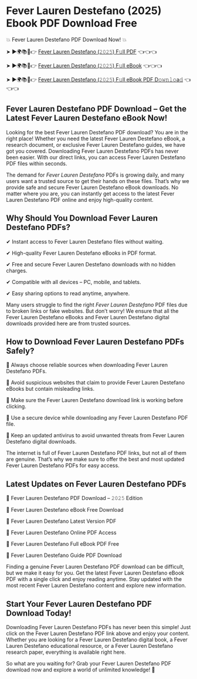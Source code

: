 # Fever Lauren Destefano (2025) Ebook PDF Download Free

💥 Fever Lauren Destefano PDF Download Now! 💥

➤ ►🌍📚📱👉 [Fever Lauren Destefano (𝟸𝟶𝟸𝟻) F𝚞ll PDF](https://getpdf.xyz/fever-lauren-destefano) 👈👈👈


➤ ►🌍📚📱👉 [Fever Lauren Destefano (𝟸𝟶𝟸𝟻) F𝚞ll eBook](https://getpdf.xyz/fever-lauren-destefano) 👈👈👈


➤ ►🌍📚📱👉 [Fever Lauren Destefano (𝟸𝟶𝟸𝟻) F𝚞ll eBook PDF D𝚘𝚠𝚗𝚕𝚘a𝚍](https://getpdf.xyz/fever-lauren-destefano) 👈👈👈


## Fever Lauren Destefano PDF Download – Get the Latest Fever Lauren Destefano eBook Now!

Looking for the best Fever Lauren Destefano PDF download? You are in the right place! Whether you need the latest Fever Lauren Destefano eBook, a research document, or exclusive Fever Lauren Destefano guides, we have got you covered. Downloading Fever Lauren Destefano PDFs has never been easier. With our direct links, you can access Fever Lauren Destefano PDF files within seconds.

The demand for *Fever Lauren Destefano* PDFs is growing daily, and many users want a trusted source to get their hands on these files. That’s why we provide safe and secure Fever Lauren Destefano eBook downloads. No matter where you are, you can instantly get access to the latest Fever Lauren Destefano PDF online and enjoy high-quality content.

## Why Should You Download Fever Lauren Destefano PDFs?

✔ Instant access to Fever Lauren Destefano files without waiting.

✔ High-quality Fever Lauren Destefano eBooks in PDF format.

✔ Free and secure Fever Lauren Destefano downloads with no hidden charges.

✔ Compatible with all devices – PC, mobile, and tablets.

✔ Easy sharing options to read anytime, anywhere.

Many users struggle to find the right *Fever Lauren Destefano* PDF files due to broken links or fake websites. But don’t worry! We ensure that all the Fever Lauren Destefano eBooks and Fever Lauren Destefano digital downloads provided here are from trusted sources.

## How to Download Fever Lauren Destefano PDFs Safely?

📌 Always choose reliable sources when downloading Fever Lauren Destefano PDFs.

📌 Avoid suspicious websites that claim to provide Fever Lauren Destefano eBooks but contain misleading links.

📌 Make sure the Fever Lauren Destefano download link is working before clicking.

📌 Use a secure device while downloading any Fever Lauren Destefano PDF file.

📌 Keep an updated antivirus to avoid unwanted threats from Fever Lauren Destefano digital downloads.

The internet is full of Fever Lauren Destefano PDF links, but not all of them are genuine. That’s why we make sure to offer the best and most updated Fever Lauren Destefano PDFs for easy access.

## Latest Updates on Fever Lauren Destefano PDFs

🔹 Fever Lauren Destefano PDF Download – 𝟸𝟶𝟸𝟻 Edition

🔹 Fever Lauren Destefano eBook Free Download

🔹 Fever Lauren Destefano Latest Version PDF

🔹 Fever Lauren Destefano Online PDF Access

🔹 Fever Lauren Destefano Full eBook PDF Free

🔹 Fever Lauren Destefano Guide PDF Download

Finding a genuine Fever Lauren Destefano PDF download can be difficult, but we make it easy for you. Get the latest Fever Lauren Destefano eBook PDF with a single click and enjoy reading anytime. Stay updated with the most recent Fever Lauren Destefano content and explore new information.

## Start Your Fever Lauren Destefano PDF Download Today!

Downloading Fever Lauren Destefano PDFs has never been this simple! Just click on the Fever Lauren Destefano PDF link above and enjoy your content. Whether you are looking for a Fever Lauren Destefano digital book, a Fever Lauren Destefano educational resource, or a Fever Lauren Destefano research paper, everything is available right here.

So what are you waiting for? Grab your Fever Lauren Destefano PDF download now and explore a world of unlimited knowledge! 🚀